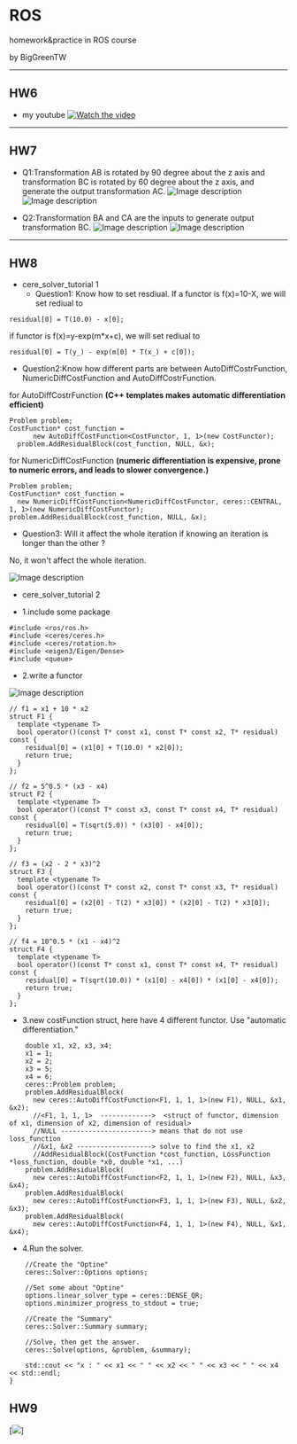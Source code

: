 # ROS
homework&amp;practice in ROS course

by BigGreenTW

---
## HW6
- my youtube
[![Watch the video](https://img.youtube.com/vi/cV2PwPAWOXM/maxresdefault.jpg)](https://youtu.be/cV2PwPAWOXM)

---
## HW7
- Q1:Transformation AB is rotated by 90 degree about the z axis and transformation BC is rotated by 60 degree about the z axis, and generate the output transformation AC.
![Image description](https://github.com/biggreentw/ROS/blob/master/source/HW7_P1-2.jpg)
![Image description](https://github.com/biggreentw/ROS/blob/master/source/HW7_P1.JPG)

- Q2:Transformation BA and CA are the inputs to generate output transformation BC.
![Image description](https://github.com/biggreentw/ROS/blob/master/source/HW7_P2-2.jpg)
![Image description](https://github.com/biggreentw/ROS/blob/master/source/HW7_P2.JPG)
---
## HW8
- cere_solver_tutorial 1
  + Question1: Know how to set resdiual.
    If a functor is f(x)=10-X, we will set rediual to
```c++=
residual[0] = T(10.0) - x[0];
```
if functor is f(x)=y-exp(m*x+c), we will set rediual to
```c++=
residual[0] = T(y_) - exp(m[0] * T(x_) + c[0]);
```
  + Question2:Know how different parts are between AutoDiffCostrFunction, NumericDiffCostFunction and AutoDiffCostrFunction.
    
for AutoDiffCostrFunction
**(C++ templates makes automatic differentiation efficient)**
```c++=
Problem problem;
CostFunction* cost_function =
      new AutoDiffCostFunction<CostFunctor, 1, 1>(new CostFunctor);
  problem.AddResidualBlock(cost_function, NULL, &x);
```
for NumericDiffCostFunction
**(numeric differentiation is expensive, prone to numeric errors, and leads to slower convergence.)**
```c++=
Problem problem;
CostFunction* cost_function =
  new NumericDiffCostFunction<NumericDiffCostFunctor, ceres::CENTRAL, 1, 1>(new NumericDiffCostFunctor);
problem.AddResidualBlock(cost_function, NULL, &x);
```

  + Question3: Will it affect the whole iteration if knowing an iteration is longer than the other ?
  
  No, it won't affect the whole iteration.
  
  ![Image description](https://github.com/biggreentw/ROS/blob/master/source/HW8_p1.JPG)

- cere_solver_tutorial 2
+ 1.include some package
```c++=
#include <ros/ros.h>
#include <ceres/ceres.h>
#include <ceres/rotation.h>
#include <eigen3/Eigen/Dense>
#include <queue>
```
+ 2.write a functor

![Image description](https://github.com/biggreentw/ROS/blob/master/source/HW8_p2.PNG)
```c++=
// f1 = x1 + 10 * x2
struct F1 {
  template <typename T>
  bool operator()(const T* const x1, const T* const x2, T* residual) const {
    residual[0] = (x1[0] + T(10.0) * x2[0]);
    return true;
  }
};

// f2 = 5^0.5 * (x3 - x4)
struct F2 {
  template <typename T>
  bool operator()(const T* const x3, const T* const x4, T* residual) const {
    residual[0] = T(sqrt(5.0)) * (x3[0] - x4[0]);
    return true;
  }
};

// f3 = (x2 - 2 * x3)^2
struct F3 {
  template <typename T>
  bool operator()(const T* const x2, const T* const x3, T* residual) const {
    residual[0] = (x2[0] - T(2) * x3[0]) * (x2[0] - T(2) * x3[0]);
    return true;
  }
};

// f4 = 10^0.5 * (x1 - x4)^2
struct F4 {
  template <typename T>
  bool operator()(const T* const x1, const T* const x4, T* residual) const {
    residual[0] = T(sqrt(10.0)) * (x1[0] - x4[0]) * (x1[0] - x4[0]);
    return true;
  }
};
```
+ 3.new costFunction struct, here have 4 different functor.  Use "automatic differentiation."
```c++=
    double x1, x2, x3, x4;
    x1 = 1;
    x2 = 2;
    x3 = 5;
    x4 = 6;
    ceres::Problem problem;
    problem.AddResidualBlock(
      new ceres::AutoDiffCostFunction<F1, 1, 1, 1>(new F1), NULL, &x1, &x2);
      //<F1, 1, 1, 1>  ------------->  <struct of functor, dimension of x1, dimension of x2, dimension of residual>
      //NULL -----------------------> means that do not use loss_function
      //&x1, &x2 -------------------> solve to find the x1, x2
      //AddResidualBlock(CostFunction *cost_function, LossFunction *loss_function, double *x0, double *x1, ...)
    problem.AddResidualBlock(
      new ceres::AutoDiffCostFunction<F2, 1, 1, 1>(new F2), NULL, &x3, &x4);
    problem.AddResidualBlock(
      new ceres::AutoDiffCostFunction<F3, 1, 1, 1>(new F3), NULL, &x2, &x3);
    problem.AddResidualBlock(
      new ceres::AutoDiffCostFunction<F4, 1, 1, 1>(new F4), NULL, &x1, &x4);
```
+ 4.Run the solver. 
```c++=
    //Create the "Optine"
    ceres::Solver::Options options;
    
    //Set some about "Optine"
    options.linear_solver_type = ceres::DENSE_QR;
    options.minimizer_progress_to_stdout = true;
    
    //Create the "Summary"
    ceres::Solver::Summary summary;
    
    //Solve, then get the answer.
    ceres::Solve(options, &problem, &summary);
    
    std::cout << "x : " << x1 << " " << x2 << " " << x3 << " " << x4 << std::endl;
}
```
## HW9

[![](https://github.com/biggreentw/ROS/blob/master/HW9/xyz.JPG)]
